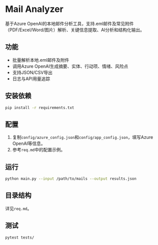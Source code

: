 # Mail Analyzer

基于Azure OpenAI的本地邮件分析工具，支持.eml邮件及常见附件（PDF/Excel/Word/图片）解析、关键信息提取、AI分析和结构化输出。

## 功能
- 批量解析本地.eml邮件及附件
- 调用Azure OpenAI生成摘要、实体、行动项、情绪、风险点
- 支持JSON/CSV导出
- 日志与API用量追踪

## 安装依赖
```bash
pip install -r requirements.txt
```

## 配置
1. 复制`config/azure_config.json`和`config/app_config.json`，填写Azure OpenAI等信息。
2. 参考`req.md`中的配置示例。

## 运行
```bash
python main.py --input /path/to/mails --output results.json
```

## 目录结构
详见`req.md`。

## 测试
```bash
pytest tests/
``` 

